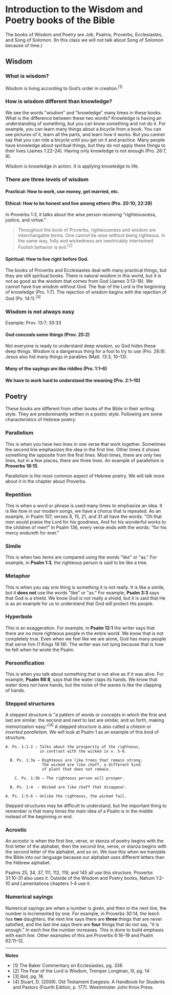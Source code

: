 # Introduction to the Wisdom and Poetry books of the Bible

The books of Wisdom and Poetry are Job, Psalms, Proverbs, Ecclesiastes, and Song of Solomon. (In this class we will not talk about Song of Solomon because of time.)

## Wisdom

### What is wisdom?

Wisdom is living according to God’s order in creation.<sup>[1]</sup>

### How is wisdom different than knowledge?

We see the words "wisdom" and "knowledge" many times in these books. What is the difference between these two words? Knowledge is having an understanding of something, but you can know something and not do it. For example, you can learn many things about a bicycle from a book. You can see pictures of it, learn all the parts, and learn how it works. But you cannot say that you can ride a bicycle until you get on it and practice. Many people have knowledge about spiritual things, but they do not apply these things to their lives (James 1:22&ndash;24). Having only knowledge is not enough (Pro. 26:7, 9).

Wisdom is knowledge in action. It is applying knowledge to life.

### There are three levels of wisdom

#### Practical: How to work, use money, get married, etc. 

#### Ethical: How to be honest and live among others (Pro. 20:10; 22:28)

In Proverbs 1:3, it talks about the wise person receiving "righteousness, justice, and virtue."

> Throughout the book of Proverbs, righteousness and wisdom are interchangable terms. One cannot be wise without being righteous. In the same way, folly and wickedness are inextricably intertwined. Foolish behavior is evil.<sup>[2]</sup>

#### Spiritual: How to live right before God. 

The books of Proverbs and Ecclesiastes deal with many practical things, but they are still spiritual books. There is natural wisdom in this world, but it is not as good as the wisdom that comes from God (James 3:13&ndash;18). We cannot have true wisdom without God. The fear of the Lord is the beginning of knowledge (Pro. 1:7). The rejection of wisdom begins with the rejection of God (Ps. 14:1).<sup>[3]</sup>

### Wisdom is not always easy

Example: Prov. 13:7; 30:33

#### God conceals some things (Prov. 25:2)

Not everyone is ready to understand deep wisdom, so God hides these deep things. Wisdom is a dangerous thing for a fool to try to use (Pro. 26:9). Jesus also hid many things in parables (Matt. 13:3, 10&ndash;13).

#### Many of the sayings are like riddles (Pro. 1:1&ndash;6)

#### We have to work hard to understand the meaning (Pro. 2:1&ndash;10)

## Poetry

These books are different from other books of the Bible in their writing style. They are predominantly written in a poetic style. Following are some characteristics of Hebrew poetry:

### Parallelism

This is when you have two lines in one verse that work together. Sometimes the second line emphasizes the idea in the first line. Other times it shows something the opposite from the first lines. Most times, there are only two lines, but in a few places, there are three lines. An example of parallelism is **Proverbs 18:15**.

Parallelism is the most common aspect of Hebrew poetry. We will talk more about it in the chapter about Proverbs.

### Repetition

This is when a word or phrase is used many times to emphasize an idea. It is like how in our modern songs, we have a chorus that is repeated. As an example, in Psalm 107, verses 8, 15, 21, and 31 all have the words: "Oh that men would praise the Lord for his goodness, And for his wonderful works to the children of men!" In Psalm 136, every verse ends with the words: "for his mercy endureth for ever."

### Simile

This is when two items are compared using the words "like" or "as." For example, in **Psalm 1:3**, the righteous person is said to be like a tree.

### Metaphor

This is when you say one thing is something it is not really. It is like a simile, but it **does not** use the words "like" or "as." For example, **Psalm 3:3** says that God is a shield. We know God is not really a shield, but it is said that He is as an example for us to understand that God will protect His people.

### Hyperbole

This is an exaggeration. For example, in **Psalm 12:1** the writer says that there are no more righteous people in the entire world. We know that is not completely true. Even when we feel like we are alone, God has many people that serve him (1 Kings 19:18). The writer was not lying because that is how he felt when he wrote the Psalm.

### Personification

This is when you talk about something that is not alive as if it was alive. For example, **Psalm 98:8**, says that the water claps its hands. We know that water does not have hands, but the noise of the waves is like the clapping of hands. 

### Stepped structures

A stepped structure is "a pattern of words or concepts in which the first and last are similar, the second and next to last are similar, and so forth, making memorization easy."<sup>[4]</sup> A stepped structure is also called a _chiasm_ or _inverted parallelism_. We will look at Psalm 1 as an example of this kind of structure.

```
A. Ps. 1:1-2 — Talks about the prosperity of the righteous, 
               in contrast with the wicked in v. 5-6.

  B. Ps. 1:3a — Righteous are like trees that remain strong.
                The wicked are like chaff, a different kind 
                of plant that does not remain.

    C. Ps. 1:3b — The righteous person will prosper.

  B. Ps. 1:4  — Wicked are like chaff that disappear.

A. Ps. 1:5-6 — Unlike the righteous, the wicked fail.
```

Stepped structures may be difficult to understand, but the important thing to remember is that many times the main idea of a Psalm is in the middle instead of the beginning or end.

### Acrostic

An acrostic is when the first line, verse, or stanza of poetry begins with the first letter of the alphabet, then the second line, verse, or stanza begins with the second letter of the alphabet, and so on. We lose this when we translate the Bible into our language because our alphabet uses different letters than the Hebrew alphabet.

Psalms 25, 34, 37, 111, 112, 119, and 145 all use this structure. Proverbs 31:10&ndash;31 also uses it. Outside of the Wisdom and Poetry books, Nahum 1:2–10 and Lamentations chapters 1-4 use it.

### Numerical sayings

Numerical sayings are when a number is given, and then in the next line, the number is incremented by one. For example, in Proverbs 30:14, the leech has **two** daughters, the next line says there are **three** things that are never satisfied, and the last line says there are **four** things that do not say, "it is enough." In each line the number increases. This is done to build emphasis with each line. Other examples of this are Proverbs 6:16&ndash;19 and Psalm 62:11&ndash;12.

<hr />

**Notes**

* [1] The Baker Commentary on Ecclesiastes, pg. 336
* [2] The Fear of the Lord is Wisdom, Tremper Longman, III, pg. 14
* [3] ibid, pg. 16
* [4] Stuart, D. (2009). Old Testament Exegesis: A Handbook for Students and Pastors (Fourth Edition, p. 177). Westminster John Knox Press.

<!--

We need to follow instructions, and follow them very careful. 

## Definition of wisdom

It is like emotional intelligence. _Fear_ pg. 10 begins a good introduction to this.

The first paragraph of Kidner’s commentary on Proverbs deals with the nuances of the type of wisdom covered in Proverbs.

Instruction, correction, and other related words. What do they mean?

> And wisdom sayings are notorious for the use of apparently absolute assertions in order to make a general, “proverbial” point.
> Moo, D. J. (2000). The letter of James (p. 84). Grand Rapids, MI; Leicester, England: Eerdmans; Apollos.-->

